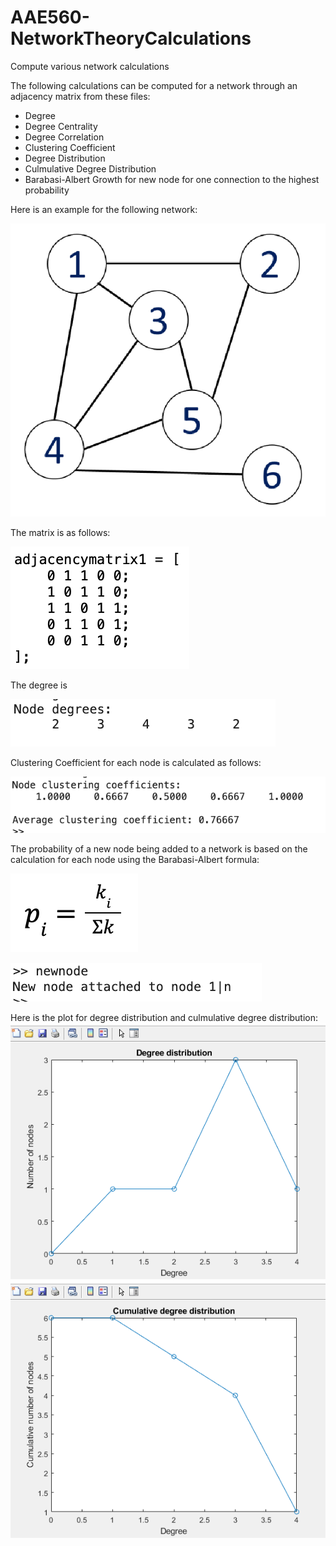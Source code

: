 # AAE560-NetworkTheoryCalculations
Compute various network calculations

The following calculations can be computed for a network through an adjacency matrix from these files: 
- Degree
- Degree Centrality
- Degree Correlation
- Clustering Coefficient
- Degree Distribution
- Culmulative Degree Distribution
- Barabasi-Albert Growth for new node for one connection to the highest probability

Here is an example for the following network:

![](exnetwork.png)

The matrix is as follows:

![](adjmatrix.png)

The degree is

![](degree.png)

Clustering Coefficient for each node is calculated as follows:

![](cc.png)

The probability of a new node being added to a network is based on the calculation for each node using the Barabasi-Albert formula:

![](baform.png)

![](newnode.png)

Here is the plot for degree distribution and culmulative degree distribution:
![](degreedist.PNG)
![](culmdegreedist.PNG)
